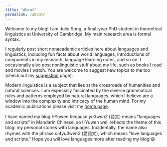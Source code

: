 ```yaml
---
title: "About"
permalink: /about/
---
```


Welcome to my blog! I am Julio Song, a final-year PhD student in theoretical linguistics at University of Cambridge. My main research area is formal syntax.

I regularly post short nonacademic articles here about languages and linguistics, including fun facts about world languages, introductions of components in my research, language learning notes, and so on. I occasionally also post nonlinguistic stuff about my life, such as books I read and movies I watch. You are welcome to suggest new topics to me too (check out my [suggestion](../suggestion) page).

Modern linguistics is a subject that lies at the crossroads of humanities and natural sciences. I am especially fascinated by the diverse grammatical rules and patterns employed by natural languages, which I believe are a window into the complexity and intricacy of the human mind. For my academic publications please visit my [home page](https://www.juliosong.com).

I have named my blog I-Yuwen because _yu3wen2_ (語文) means "languages and scripts" in Mandarin Chinese, so I-Yuwen well reflects the theme of this blog: my personal stories with languages. Incidentally, the name also rhymes with the phrase _ai4yu3wen2_ (愛語文), which means "love languages and scripts." Hope you will love languages more after reading my blog!😃
